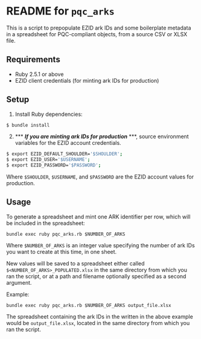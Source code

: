 # README for `pqc_arks`

This is a script to prepopulate EZID ark IDs and some boilerplate metadata in a spreadsheet for PQC-compliant objects, from a source CSV or XLSX file.

## Requirements
* Ruby 2.5.1 or above
* EZID client credentials (for minting ark IDs for production)

## Setup

1. Install Ruby dependencies:

  ```bash 
  $ bundle install
  ```

2. *** ***If you are minting ark IDs for production*** ***, source environment variables for the EZID account credentials.

  ```bash
  $ export EZID_DEFAULT_SHOULDER='$SHOULDER';
  $ export EZID_USER='$USERNAME';
  $ export EZID_PASSWORD='$PASSWORD';
  ```

  Where `$SHOULDER`, `$USERNAME`, and `$PASSWORD` are the EZID account values for production.

## Usage

To generate a spreadsheet and mint one ARK identifier per row, which will be included in the spreadsheet:
```
bundle exec ruby pqc_arks.rb $NUMBER_OF_ARKS
```

Where `$NUMBER_OF_ARKS` is an integer value specifying the number of ark IDs you want to create at this time, in one sheet.

New values will be saved to a spreadsheet either called `$<NUMBER_OF_ARKS>_POPULATED.xlsx` in the same directory from which you ran the script, or at a path and filename optionally specified as a second argument.

Example:

```
bundle exec ruby pqc_arks.rb $NUMBER_OF_ARKS output_file.xlsx
```

The spreadsheet containing the ark IDs in the written in the above example would be `output_file.xlsx`, located in the same directory from which you ran the script.
